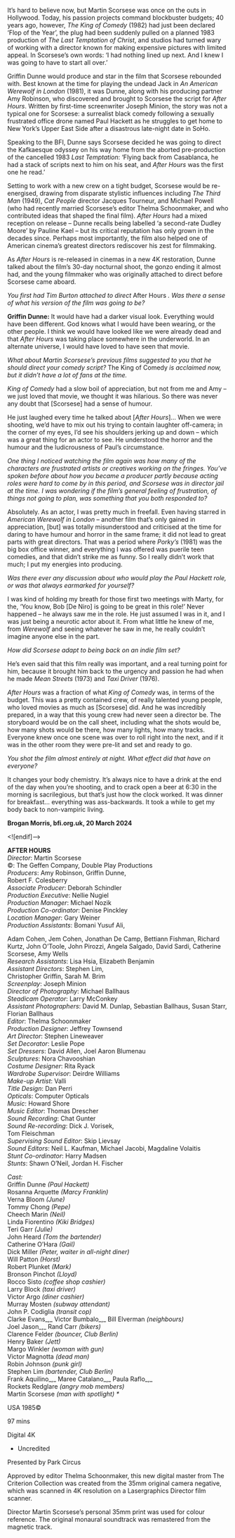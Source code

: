 
It’s hard to believe now, but Martin Scorsese was once on the outs in Hollywood. Today, his passion projects command blockbuster budgets; 40 years ago, however, _The King of Comedy_ (1982) had just been declared ‘Flop of the Year’, the plug had been suddenly pulled on a planned 1983 production of _The Last Temptation of Christ_, and studios had turned wary of working with a director known for making expensive pictures with limited appeal. In Scorsese’s own words: ‘I had nothing lined up next. And I knew I was going to have to start all over.’

Griffin Dunne would produce and star in the film that Scorsese rebounded with. Best known at the time for playing the undead Jack in _An American Werewolf in London_ (1981), it was Dunne, along with his producing partner Amy Robinson, who discovered and brought to Scorsese the script for _After Hours_. Written by first-time screenwriter Joseph Minion, the story was not a typical one for Scorsese: a surrealist black comedy following a sexually frustrated office drone named Paul Hackett as he struggles to get home to New York’s Upper East Side after a disastrous late-night date in SoHo.

Speaking to the BFI, Dunne says Scorsese decided he was going to direct the Kafkaesque odyssey on his way home from the aborted pre-production of the cancelled 1983 _Last Temptation_: ‘Flying back from Casablanca, he had a stack of scripts next to him on his seat, and _After Hours_ was the first one he read.’

Setting to work with a new crew on a tight budget, Scorsese would be re-energised, drawing from disparate stylistic influences including _The Third Man_ (1949), _Cat People_ director Jacques Tourneur, and Michael Powell (who had recently married Scorsese’s editor Thelma Schoonmaker, and who contributed ideas that shaped the final film). _After Hours_ had a mixed reception on release – Dunne recalls being labelled ‘a second-rate Dudley Moore’ by Pauline Kael – but its critical reputation has only grown in the decades since. Perhaps most importantly, the film also helped one of American cinema’s greatest directors rediscover his zest for filmmaking.

As _After Hours_ is re-released in cinemas in a new 4K restoration, Dunne talked about the film’s 30-day nocturnal shoot, the gonzo ending it almost had, and the young filmmaker who was originally attached to direct before Scorsese came aboard.

_You first had Tim Burton attached to direct_ After Hours _. Was there a sense of what his version of the film was going to be?_

**Griffin Dunne:** It would have had a darker visual look. Everything would have been different. God knows what I would have been wearing, or the other people. I think we would have looked like we were already dead and that _After Hours_ was taking place somewhere in the underworld. In an alternate universe, I would have loved to have seen that movie.

_What about Martin Scorsese’s previous films suggested to you that he should direct your comedy script?_ The King of Comedy _is acclaimed now, but it didn’t have a lot of fans at the time._

_King of Comedy_ had a slow boil of appreciation, but not from me and Amy – we just loved that movie, we thought it was hilarious. So there was never any doubt that [Scorsese] had a sense of humour.

He just laughed every time he talked about [_After Hours_]… When we were shooting, we’d have to mix out his trying to contain laughter off-camera; in the corner of my eyes, I’d see his shoulders jerking up and down – which was a great thing for an actor to see. He understood the horror and the humour and the ludicrousness of Paul’s circumstance.

_One thing I noticed watching the film again was how many of the characters are frustrated artists or creatives working on the fringes. You’ve spoken before about how you became a producer partly because acting roles were hard to come by in this period, and Scorsese was in director jail at the time. I was wondering if the film’s general feeling of frustration, of things not going to plan, was something that you both responded to?_

Absolutely. As an actor, I was pretty much in freefall. Even having starred in _American Werewolf in London_ – another film that’s only gained in appreciation, [but] was totally misunderstood and criticised at the time for daring to have humour and horror in the same frame; it did not lead to great parts with great directors. That was a period where _Porky’s_ (1981) was the big box office winner, and everything I was offered was puerile teen comedies, and that didn’t strike me as funny. So I really didn’t work that much; I put my energies into producing.

_Was there ever any discussion about who would play the Paul Hackett role, or was that always earmarked for yourself?_

I was kind of holding my breath for those first two meetings with Marty, for the, ‘You know, Bob [De Niro] is going to be great in this role!’ Never happened – he always saw me in the role. He just assumed I was in it, and I was just being a neurotic actor about it. From what little he knew of me, from _Werewolf_ and seeing whatever he saw in me, he really couldn’t imagine anyone else in  the part.

_How did Scorsese adapt to being back on an indie film set?_

He’s even said that this film really was important, and a real turning point for him, because it brought him back to the urgency and passion he had when he made _Mean Streets_ (1973) and _Taxi Driver_ (1976).

_After Hours_ was a fraction of what _King of Comedy_ was, in terms of the budget. This was a pretty contained crew, of really talented young people, who loved movies as much as [Scorsese] did. And he was incredibly prepared, in a way that this young crew had never seen a director be. The storyboard would be on the call sheet, including what the shots would be, how many shots would be there, how many lights, how many tracks. Everyone knew once one scene was over to roll right into the next, and if it was in the other room they were pre-lit and set and ready to go.

_You shot the film almost entirely at night. What effect did that have on everyone?_

It changes your body chemistry. It’s always nice to have a drink at the end of the day when you’re shooting, and to crack open a beer at 6:30 in the morning is sacrilegious, but that’s just how the clock worked. It was dinner for breakfast… everything was ass-backwards. It took a while to get my body back to non-vampiric living.

**Brogan Morris, bfi.org.uk, 20 March 2024**

<![endif]-->

**AFTER HOURS**  
_Director_: Martin Scorsese  
©: The Geffen Company, Double Play Productions  
_Producers_: Amy Robinson, Griffin Dunne,  
Robert F. Colesberry  
_Associate Producer_: Deborah Schindler  
_Production Executive_: Nellie Nugiel  
_Production Manager_: Michael Nozik  
_Production Co-ordinator_: Denise Pinckley  
_Location Manager_: Gary Weiner  
_Production Assistants_: Bomani Yusuf Ali,

Adam Cohen, Jem Cohen, Jonathan De Camp, Bettiann Fishman, Richard Kurtz, John O’Toole, John Pirozzi, Angela Salgado, David Sardi, Catherine Scorsese, Amy Wells  
_Research Assistants_: Lisa Hsia, Elizabeth Benjamin  
_Assistant Directors_: Stephen Lim,  
Christopher Griffin, Sarah M. Brim  
_Screenplay_: Joseph Minion  
_Director of Photography_: Michael Ballhaus  
_Steadicam Operator_: Larry McConkey  
_Assistant Photographers_: David M. Dunlap, Sebastian Ballhaus, Susan Starr, Florian Ballhaus  
_Editor_: Thelma Schoonmaker  
_Production Designer_: Jeffrey Townsend  
_Art Director_: Stephen Lineweaver  
_Set Decorator_: Leslie Pope  
_Set Dressers_: David Allen, Joel Aaron Blumenau  
_Sculptures_: Nora Chavooshian  
_Costume Designer_: Rita Ryack  
_Wardrobe Supervisor_: Deirdre Williams  
_Make-up Artist_: Valli  
_Title Design_: Dan Perri  
_Opticals_: Computer Opticals  
_Music_: Howard Shore  
_Music Editor_: Thomas Drescher  
_Sound Recording_: Chat Gunter  
_Sound Re-recording_: Dick J. Vorisek,  
Tom Fleischman  
_Supervising Sound Editor_: Skip Lievsay  
_Sound Editors_: Neil L. Kaufman, Michael Jacobi, Magdaline Volaitis  
_Stunt Co-ordinator_: Harry Madsen  
_Stunts_: Shawn O’Neil, Jordan H. Fischer

_Cast:_  
Griffin Dunne _(Paul Hackett)_  
Rosanna Arquette _(Marcy Franklin)_  
Verna Bloom _(June)_  
Tommy Chong _(Pepe)_  
Cheech Marin _(Neil)_  
Linda Fiorentino _(Kiki Bridges)_  
Teri Garr _(Julie)_  
John Heard _(Tom the bartender)_  
Catherine O’Hara _(Gail)_  
Dick Miller _(Peter, waiter in all-night diner)_  
Will Patton _(Horst)_  
Robert Plunket _(Mark)_  
Bronson Pinchot _(Lloyd)_  
Rocco Sisto _(coffee shop cashier)_  
Larry Block _(taxi driver)_  
Victor Argo _(diner cashier)_  
Murray Mosten _(subway attendant)_  
John P. Codiglia _(transit cop)_  
Clarke Evans_,_ Victor Bumbalo_,_ Bill Elverman _(neighbours)_  
Joel Jason_,_ Rand Carr _(bikers)_  
Clarence Felder _(bouncer, Club Berlin)_  
Henry Baker _(Jett)_  
Margo Winkler _(woman with gun)_  
Victor Magnotta _(dead man)_  
Robin Johnson _(punk girl)_  
Stephen Lim _(bartender, Club Berlin)_  
Frank Aquilino_,_ Maree Catalano_,_ Paula Raflo_,_  
Rockets Redglare _(angry mob members)_  
Martin Scorsese _(man with spotlight) *_

USA 1985©

97 mins

Digital 4K

* Uncredited

Presented by Park Circus

Approved by editor Thelma Schoonmaker, this new digital master from The Criterion Collection was created from the 35mm original camera negative, which was scanned in 4K resolution on a Lasergraphics Director film scanner.

Director Martin Scorsese’s personal 35mm print was used for colour reference. The original monaural soundtrack was remastered from the magnetic track.
<!--stackedit_data:
eyJoaXN0b3J5IjpbMjgyMTI1MTA2XX0=
-->